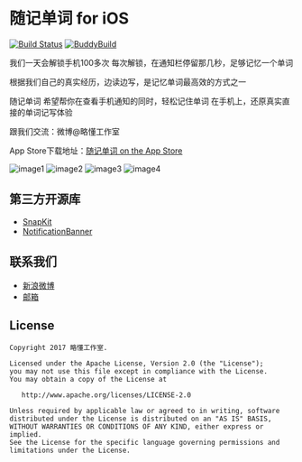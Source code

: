 # 随记单词 for iOS
[![Build Status](https://travis-ci.org/woodyyan/oneword.svg?branch=develop)](https://travis-ci.org/woodyyan/oneword)
[![BuddyBuild](https://dashboard.buddybuild.com/api/statusImage?appID=5974736d22facc00016ab236&branch=develop&build=latest)](https://dashboard.buddybuild.com/apps/5974736d22facc00016ab236/build/latest?branch=develop)

我们一天会解锁手机100多次
每次解锁，在通知栏停留那几秒，足够记忆一个单词

根据我们自己的真实经历，边读边写，是记忆单词最高效的方式之一

随记单词
希望帮你在查看手机通知的同时，轻松记住单词
在手机上，还原真实直接的单词记写体验

跟我们交流：微博@略懂工作室

App Store下载地址：[随记单词 on the App Store](https://itunes.apple.com/us/app/%E9%9A%8F%E8%AE%B0%E5%8D%95%E8%AF%8D/id1227214796?l=zh&ls=1&mt=8)

![image1](https://github.com/woodyyan/oneword/raw/develop/Screenshots/1.jpg)
![image2](https://github.com/woodyyan/oneword/raw/develop/Screenshots/2.jpg)
![image3](https://github.com/woodyyan/oneword/raw/develop/Screenshots/3.jpg)
![image4](https://github.com/woodyyan/oneword/raw/develop/Screenshots/4.jpg)

## 第三方开源库

* [SnapKit](https://github.com/SnapKit/SnapKit)
* [NotificationBanner](https://github.com/Daltron/NotificationBanner)

## 联系我们
* [新浪微博](http://weibo.com/u/5613355795)
* [邮箱](easystudio@outlook.com)

## License

```
Copyright 2017 略懂工作室.

Licensed under the Apache License, Version 2.0 (the "License");
you may not use this file except in compliance with the License.
You may obtain a copy of the License at

   http://www.apache.org/licenses/LICENSE-2.0

Unless required by applicable law or agreed to in writing, software
distributed under the License is distributed on an "AS IS" BASIS,
WITHOUT WARRANTIES OR CONDITIONS OF ANY KIND, either express or implied.
See the License for the specific language governing permissions and
limitations under the License.
```
